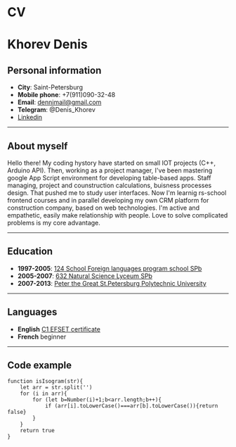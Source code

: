 # CV
# Khorev Denis
## Personal information
+ **City**: Saint-Petersburg
+ **Mobile phone**: +7(911)090-32-48
+ **Email**: dennimail@gmail.com
+ **Telegram**: @Denis_Khorev
+ [Linkedin](https://www.linkedin.com/in/denis-khorev-b75b36234/)
---
## About myself
Hello there! My coding hystory have started on small IOT projects (C++, Arduino API). 
Then, working as a project manager, I've been mastering google App Script environment for developing table-based apps. Staff managing, project and counstruction calculations, buisness processes design. That pushed me to study user interfaces. Now I'm learnig rs-school frontend courses and in parallel developing my own CRM platform for construction company, based on web technologies. I'm active and empathetic, easily make relationship with people. Love to solve complicated problems is my core advantage.

---
## Education
+ **1997-2005**: [124 School Foreign languages program school SPb](https://124.shko.la/)
+ **2005-2007**: [632 Natural Science Lyceum SPb](https://nsl.spbstu.ru/)
+ **2007-2013**: [Peter the Great St.Petersburg Polytechnic University](https://www.spbstu.ru/)
---
## Languages
+ **English** [C1 EFSET certificate](https://www.efset.org/ef-set-50/take-test/#set50-131/result)
+ **French** beginner

---

## Code example

```
function isIsogram(str){
    let arr = str.split('')
    for (i in arr){
        for (let b=Number(i)+1;b<arr.length;b++){
            if (arr[i].toLowerCase()===arr[b].toLowerCase()){return false}
        }
    }
    return true
}
  ```